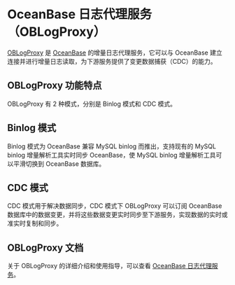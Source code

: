 # OceanBase 日志代理服务（OBLogProxy）

[OBLogProxy](https://github.com/oceanbase/oblogproxy) 是 [OceanBase](https://github.com/oceanbase/oceanbase) 的增量日志代理服务，它可以与 OceanBase 建立连接并进行增量日志读取，为下游服务提供了变更数据捕获（CDC）的能力。

## OBLogProxy 功能特点

OBLogProxy 有 2 种模式，分别是 Binlog 模式和 CDC 模式。

## Binlog 模式

Binlog 模式为 OceanBase 兼容 MySQL binlog 而推出，支持现有的 MySQL binlog 增量解析工具实时同步 OceanBase，使 MySQL binlog 增量解析工具可以平滑切换到 OceanBase 数据库。

## CDC 模式

CDC 模式用于解决数据同步，CDC 模式下 OBLogProxy 可以订阅 OceanBase 数据库中的数据变更，并将这些数据变更实时同步至下游服务，实现数据的实时或准实时复制和同步。

## OBLogProxy 文档

关于 OBLogProxy 的详细介绍和使用指导，可以查看 [OceanBase 日志代理服务](https://www.oceanbase.com/docs/community-oblogproxy-doc-1000000000438541)。
